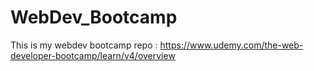 # WebDev_Bootcamp
This is my webdev bootcamp repo : https://www.udemy.com/the-web-developer-bootcamp/learn/v4/overview
